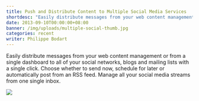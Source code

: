 ```yaml
---
title: Push and Distribute Content to Multiple Social Media Services
shortdesc: "Easily distribute messages from your web content management or from a single dashboard to all of your social networks, blogs and mailing lists with a single click. Choose whether to send now, schedule for later or automatically post from an RSS feed. Manage all your social media streams from one single inbox."
date: 2013-09-10T00:00:00+08:00
banner: /img/uploads/multiple-social-thumb.jpg
categories: recent
writer: Philippe Bodart
---
```


Easily distribute messages from your web content management or from a single dashboard to all of your social networks, blogs and mailing lists with a single click. Choose whether to send now, schedule for later or automatically post from an RSS feed. Manage all your social media streams from one single inbox.  

<img class="inner-img" src="/img/uploads/push-and-distribute-multiple-socialmedia.png" />
<style>
img {
max-width:100%;
}
</style>